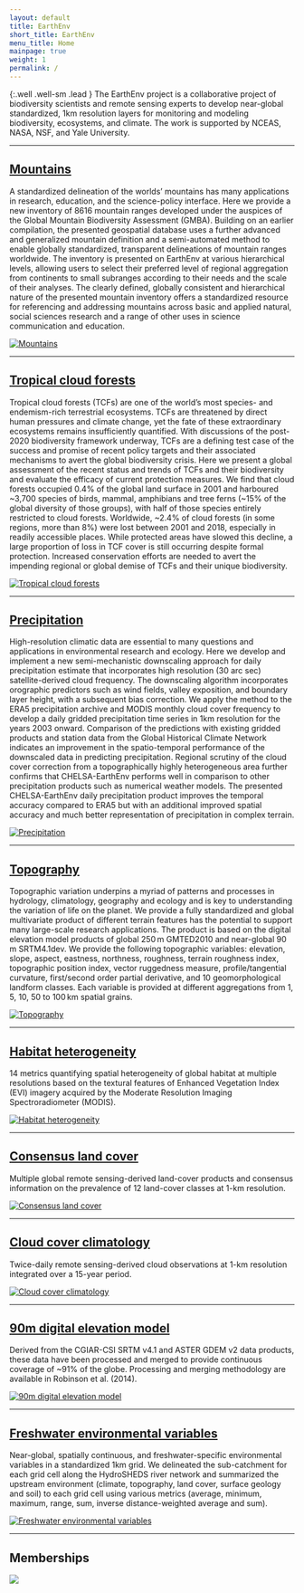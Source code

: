 ```yaml
---
layout: default
title: EarthEnv
short_title: EarthEnv
menu_title: Home
mainpage: true
weight: 1
permalink: /
---
```


{:.well .well-sm .lead }
The EarthEnv project is a collaborative project of biodiversity scientists and remote sensing experts to develop near-global standardized, 1km resolution layers for monitoring and modeling biodiversity, ecosystems, and climate. The work is supported by NCEAS, NASA, NSF, and Yale University.

<hr class="featurette-divider">

<div class="row featurette">
  <div class="col-md-7">
    <h2 class="featurette-heading"><a href="/mountains" title="Mountains">Mountains</a></h2>
    <p class="lead">
      A standardized delineation of the worlds’ mountains has many applications in research, education, and the science-policy interface. Here we provide a new inventory of 8616 mountain ranges developed under the auspices of the Global Mountain Biodiversity Assessment (GMBA). Building on an earlier compilation, the presented geospatial database uses a further advanced and generalized mountain definition and a semi-automated method to enable globally standardized, transparent delineations of mountain ranges worldwide. The inventory is presented on EarthEnv at various hierarchical levels, allowing users to select their preferred level of regional aggregation from continents to small subranges according to their needs and the scale of their analyses. The clearly defined, globally consistent and hierarchical nature of the presented mountain inventory offers a standardized resource for referencing and addressing mountains across basic and applied natural, social sciences research and a range of other uses in science communication and education. 
    </p>
  </div>
  <div class="col-md-5">
    <a href="/mountains" title="Mountains"><img class="featurette-image img-responsive center-block" src="/images/backgrounds/products/tiles_large/bg_product_mountains.jpg" alt="Mountains"></a>
  </div>
</div>

<hr class="featurette-divider">

<div class="row featurette">
  <div class="col-md-7 col-md-push-5">
    <h2 class="featurette-heading"><a href="/cloudforest" title="Tropical cloud forests">Tropical cloud forests</a></h2>
    <p class="lead">
      Tropical cloud forests (TCFs) are one of the world’s most species- and endemism-rich terrestrial ecosystems. TCFs are threatened by direct human pressures and climate change, yet the fate of these extraordinary ecosystems remains insufficiently quantified. With discussions of the post-2020 biodiversity framework underway, TCFs are a defining test case of the success and promise of recent policy targets and their associated mechanisms to avert the global biodiversity crisis. Here we present a global assessment of the recent status and trends of TCFs and their biodiversity and evaluate the efficacy of current protection measures. We find that cloud forests occupied 0.4% of the global land surface in 2001 and harboured ~3,700 species of birds, mammal, amphibians and tree ferns (~15% of the global diversity of those groups), with half of those species entirely restricted to cloud forests. Worldwide, ~2.4% of cloud forests (in some regions, more than 8%) were lost between 2001 and 2018, especially in readily accessible places. While protected areas have slowed this decline, a large proportion of loss in TCF cover is still occurring despite formal protection. Increased conservation efforts are needed to avert the impending regional or global demise of TCFs and their unique biodiversity. 
    </p>
  </div>
  <div class="col-md-5 col-md-pull-7">
    <a href="/cloudforest" title="Tropical cloud forests"><img class="featurette-image img-responsive center-block" src="/images/backgrounds/products/tiles_large/bg_product_cloudforest.jpg" alt="Tropical cloud forests"></a>
  </div>
</div>

<hr class="featurette-divider">

<div class="row featurette">
  <div class="col-md-7">
    <h2 class="featurette-heading"><a href="/precipitation" title="Precipitation">Precipitation</a></h2>
    <p class="lead">
      High-resolution climatic data are essential to many questions and applications in
      environmental research and ecology. Here we develop and implement a new semi-mechanistic
      downscaling approach for daily precipitation estimate that incorporates high resolution
      (30 arc sec) satellite-derived cloud frequency. The downscaling algorithm incorporates
      orographic predictors such as wind fields, valley exposition, and boundary layer height,
      with a subsequent bias correction. We apply the method to the ERA5 precipitation archive
      and MODIS monthly cloud cover frequency to develop a daily gridded precipitation time series
      in 1km resolution for the years 2003 onward. Comparison of the predictions with existing
      gridded products and station data from the Global Historical Climate Network indicates an
      improvement in the spatio-temporal performance of the downscaled data in predicting
      precipitation. Regional scrutiny of the cloud cover correction from a topographically
      highly heterogeneous area further confirms that CHELSA-EarthEnv performs well in
      comparison to other precipitation products such as numerical weather models. The
      presented CHELSA-EarthEnv daily precipitation product improves the temporal accuracy
      compared to ERA5 but with an additional improved spatial accuracy and much better
      representation of precipitation in complex terrain. 
    </p>
  </div>
  <div class="col-md-5">
    <a href="/precipitation" title="Precipitation"><img class="featurette-image img-responsive center-block" src="/images/backgrounds/products/tiles_large/bg_product_precipitation.jpg" alt="Precipitation"></a>
  </div>
</div>

<hr class="featurette-divider">

<div class="row featurette">
  <div class="col-md-7 col-md-push-5">
    <h2 class="featurette-heading"><a href="/topography" title="Topography">Topography</a></h2>
    <p class="lead">
      Topographic variation underpins a myriad of patterns and processes in hydrology, climatology, geography and ecology 
      and is key to understanding the variation of life on the planet. We provide a fully standardized and global multivariate 
      product of different terrain features has the potential to support many large-scale research applications. The product 
      is based on the digital elevation model products of global 250 m GMTED2010 and near-global 90 m SRTM4.1dev. We provide 
      the following topographic variables: elevation, slope, aspect, eastness, northness, roughness, terrain roughness index, 
      topographic position index, vector ruggedness measure, profile/tangential curvature, first/second order partial 
      derivative, and 10 geomorphological landform classes. Each variable is provided at different aggregations 
      from 1, 5, 10, 50 to 100 km spatial grains. 
    </p>
  </div>
  <div class="col-md-5 col-md-pull-7">
    <a href="/topography" title="Topography"><img class="featurette-image img-responsive center-block" src="/images/backgrounds/products/tiles_large/bg_product_topography.jpg" alt="Topography"></a>
  </div>
</div>

<hr class="featurette-divider">

<div class="row featurette">
  <div class="col-md-7">
    <h2 class="featurette-heading"><a href="/texture" title="Habitat heterogeneity">Habitat heterogeneity</a></h2>
    <p class="lead">
      14 metrics quantifying spatial heterogeneity of global habitat at multiple
      resolutions based on the textural features of Enhanced Vegetation Index
      (EVI) imagery acquired by the Moderate Resolution Imaging Spectroradiometer
      (MODIS).
    </p>
  </div>
  <div class="col-md-5">
    <a href="/texture" title="Habitat heterogeneity"><img class="featurette-image img-responsive center-block" src="/images/backgrounds/products/tiles_large/bg_product_texture.jpg" alt="Habitat heterogeneity"></a>
  </div>
</div>

<hr class="featurette-divider">

<div class="row featurette">
  <div class="col-md-7 col-md-push-5">
    <h2 class="featurette-heading"><a href="/landcover" title="Consensus land cover">Consensus land cover</a></h2>
    <p class="lead">
      Multiple global remote sensing-derived land-cover products and consensus
      information on the prevalence of 12 land-cover classes at 1-km resolution.
    </p>
  </div>
  <div class="col-md-5 col-md-pull-7">
    <a href="/cloud" title="Consensus land cover"><img class="featurette-image img-responsive center-block" src="/images/backgrounds/products/tiles_large/bg_product_landcover.jpg" alt="Consensus land cover"></a>
  </div>
</div>

<hr class="featurette-divider">

<div class="row featurette">
  <div class="col-md-7">
    <h2 class="featurette-heading"><a href="/cloud" title="Cloud cover climatology">Cloud cover climatology</a></h2>
    <p class="lead">
      Twice-daily remote sensing-derived cloud observations at 1-km resolution
      integrated over a 15-year period.
    </p>
  </div>
  <div class="col-md-5">
    <a href="/cloud" title="Cloud cover climatology"><img class="featurette-image img-responsive center-block" src="/images/backgrounds/products/tiles_large/bg_product_cloud.jpg" alt="Cloud cover climatology"></a>
  </div>
</div>

<hr class="featurette-divider">

<div class="row featurette">
  <div class="col-md-7 col-md-push-5">
    <h2 class="featurette-heading"><a href="/DEM" title="90m digital elevation model">90m digital elevation model</a></h2>
    <p class="lead">
      Derived from the CGIAR-CSI SRTM v4.1 and ASTER GDEM v2 data products,
      these data have been processed and merged to provide continuous coverage
      of ~91% of the globe. Processing and merging methodology are available in
      Robinson et al. (2014).
    </p>
  </div>
  <div class="col-md-5 col-md-pull-7">
    <a href="/DEM" title="90m digital elevation model"><img class="featurette-image img-responsive center-block" src="/images/backgrounds/products/tiles_large/bg_product_dem.jpg" alt="90m digital elevation model"></a>
  </div>
</div>

<hr class="featurette-divider">

<div class="row featurette">
  <div class="col-md-7">
    <h2 class="featurette-heading"><a href="/streams" title="Freshwater environmental variables">Freshwater environmental variables</a></h2>
    <p class="lead">
      Near-global, spatially continuous, and freshwater-specific environmental
      variables in a standardized 1km grid. We delineated the sub-catchment for
      each grid cell along the HydroSHEDS river network and summarized the
      upstream environment (climate, topography, land cover, surface geology
      and soil) to each grid cell using various metrics (average, minimum,
      maximum, range, sum, inverse distance-weighted average and sum).
    </p>
  </div>
  <div class="col-md-5">
    <a href="/streams" title="Freshwater environmental variables"><img class="featurette-image img-responsive center-block" src="/images/backgrounds/products/tiles_large/bg_product_streams.jpg" alt="Freshwater environmental variables"></a>
  </div>
</div>

<hr class="featurette-divider">

<h2 class="lead">Memberships</h2>

<object type="image/svg+xml" data="https://www.re3data.org/public/badges/l/light/100013469.svg"><img src="https://www.re3data.org/public/badges/l/light/100013469.png" style="max-width:100%"></object>
